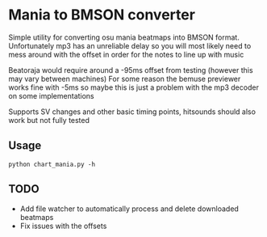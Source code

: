 # Mania to BMSON converter
Simple utility for converting osu mania beatmaps into BMSON format. 
Unfortunately mp3 has an unreliable delay so you will most likely need to mess around with the offset in order for the notes to line up with music

Beatoraja would require around a -95ms offset from testing (however this may vary between machines)
For some reason the bemuse previewer works fine with -5ms so maybe this is just a problem with the mp3 decoder on some implementations

Supports SV changes and other basic timing points, hitsounds should also work but not fully tested

## Usage
`python chart_mania.py -h`

## TODO
- Add file watcher to automatically process and delete downloaded beatmaps
- Fix issues with the offsets

